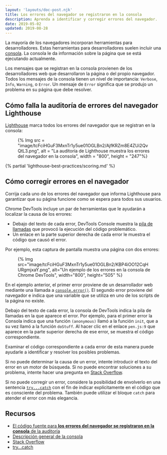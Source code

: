 ```yaml
---
layout: 'layouts/doc-post.njk'
title: Los errores del navegador se registraron en la consola
description: Aprenda a identificar y corregir errores del navegador.
date: 2019-05-02
updated: 2019-08-28
---
```


La mayoría de los navegadores incorporan herramientas para desarrolladores. Estas herramientas para desarrolladores suelen incluir una [consola](https://developers.google.com/web/tools/chrome-devtools/console/). La consola le da información sobre la página que se está ejecutando actualmente.

Los mensajes que se registran en la consola provienen de los desarrolladores web que desarrollaron la página o del propio navegador. Todos los mensajes de la consola tienen un nivel de importancia: `Verbose`, `Info`, `Warning`, o `Error`. Un mensaje de `Error` significa que se produjo un problema en su página que debe resolver.

## Cómo falla la auditoría de errores del navegador Lighthouse

[Lighthouse](https://developers.google.com/web/tools/lighthouse/) marca todos los errores del navegador que se registran en la consola:

<figure>{% Img src = "image/tcFciHGuF3MxnTr1y5ue01OGLBn2/AjfKRZm8E4ZUi2QvQtL3.png", alt = "La auditoría de Lighthouse muestra los errores del navegador en la consola", width = "800", height = "247"%}</figure>

{% partial 'lighthouse-best-practices/scoring.md' %}

## Cómo corregir errores en el navegador

Corrija cada uno de los errores del navegador que informa Lighthouse para garantizar que su página funcione como se espera para todos sus usuarios.

Chrome DevTools incluye un par de herramientas que le ayudarán a localizar la causa de los errores:

- Debajo del texto de cada error, DevTools Console muestra la [pila de llamadas](https://developer.mozilla.org/docs/Glossary/Call_stack) que provocó la ejecución del código problemático.
- Un enlace en la parte superior derecha de cada error le muestra el código que causó el error.

Por ejemplo, esta captura de pantalla muestra una página con dos errores:

<figure>{% Img src="image/tcFciHGuF3MxnTr1y5ue01OGLBn2/KBP4iOO12CqHURgmjxaY.png", alt="Un ejemplo de los errores en la consola de Chrome DevTools", width="800", height="505" %}</figure>

En el ejemplo anterior, el primer error proviene de un desarrollador web mediante una llamada a [`console.error()`](/docs/devtools/console/api/#error). El segundo error proviene del navegador e indica que una variable que se utiliza en uno de los scripts de la página no existe.

Debajo del texto de cada error, la consola de DevTools indica la pila de llamadas en la que aparece el error. Por ejemplo, para el primer error la Consola indica que una función `(anonymous)` llamó a la función `init`, que a su vez llamó a la función `doStuff`. Al hacer clic en el enlace `pen.js:9` que aparece en la parte superior derecha de ese error, se muestra el código correspondiente.

Examinar el código correspondiente a cada error de esta manera puede ayudarle a identificar y resolver los posibles problemas.

Si no puede determinar la causa de un error, intente introducir el texto del error en un motor de búsqueda. Si no puede encontrar soluciones a su problema, intente hacer una pregunta en [Stack Overflow](https://stackoverflow.com).

Si no puede corregir un error, considere la posibilidad de envolverlo en una sentencia [`try...catch`](https://developer.mozilla.org/docs/Web/JavaScript/Reference/Statements/try...catch) con el fin de indicar explícitamente en el código que es consciente del problema. También puede utilizar el bloque `catch` para atender el error con más elegancia.

## Recursos

- [El código fuente para **los errores del navegador se registraron en la consola** de la auditoría](https://github.com/GoogleChrome/lighthouse/blob/master/lighthouse-core/audits/errors-in-console.js)
- [Descripción general de la consola](https://developers.google.com/web/tools/chrome-devtools/console/)
- [Stack Overflow](https://stackoverflow.com/)
- [try…catch](https://developer.mozilla.org/docs/Web/JavaScript/Reference/Statements/try...catch)
